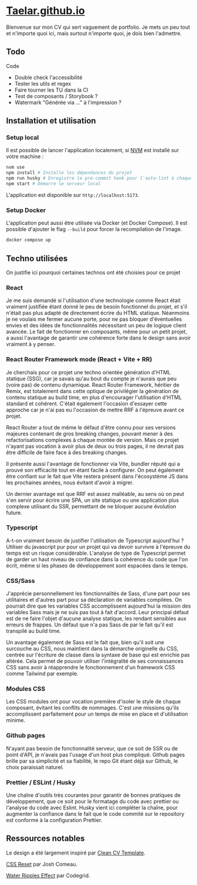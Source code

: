 # [Taelar.github.io](https://taelar.github.io/)

Bienvenue sur mon CV qui sert vaguement de portfolio. Je mets un peu tout et n'importe quoi ici, mais surtout n'importe quoi, je dois bien l'admettre.

## Todo

Code

- Double check l'accessibilité
- Tester les utils et regex
- Faire tourner les TU dans la CI
- Test de composants / Storybook ?
- Watermark "Générée via ..." à l'impression ?

## Installation et utilisation

### Setup local

Il est possible de lancer l'application localement, si [NVM](https://github.com/nvm-sh/nvm) est installé sur votre machine :

```sh
nvm use
npm install # Installe les dépendances du projet
npm run husky # Enregistre le pre-commit hook pour l'auto-lint à chaque commmit
npm start # Démarre le serveur local
```

L'application est disponible sur `http://localhost:5173`.

### Setup Docker

L'application peut aussi être utilisée via Docker (et Docker Compose). Il est possible d'ajouter le flag `--build` pour forcer la recompilation de l'image.

```sh
docker compose up
```

## Techno utilisées

On justifie ici pourquoi certaines technos ont été choisies pour ce projet

### React

Je me suis demandé si l'utilisation d'une technologie comme React était vraiment justifiée étant donné le peu de besoin fonctionnel du projet, et s'il n'était pas plus adapté de directement écrire du HTML statique. Néanmoins je ne voulais me fermer aucune porte, pour ne pas bloquer d'éventuelles envies et des idées de fonctionnalités nécessitant un peu de logique client avancée. Le fait de fonctionner en composants, même pour un petit projet, a aussi l'avantage de garantir une cohérence forte dans le design sans avoir vraiment à y penser.

### React Router Framework mode (React + Vite + RR)

Je cherchais pour ce projet une techno orientée génération d'HTML statique (SSG), car je savais qu'au bout du compte je n'aurais que peu (voire pas) de contenu dynamique. React Router Framework, héritier de Remix, est totalement dans cette optique de privilégier la génération de contenu statique au build time, en plus d'encourager l'utilisation d'HTML standard et cohérent. C'était également l'occasion d'essayer cette approche car je n'ai pas eu l'occasion de mettre RRF à l'épreuve avant ce projet.

React Router a tout de même le défaut d'être connu pour ses versions majeures contenant de gros breaking changes, pouvant mener à des refactorisations complexes à chaque montée de version. Mais ce projet n'ayant pas vocation à avoir plus de deux ou trois pages, il ne devrait pas être difficile de faire face à des breaking changes.

Il présente aussi l'avantage de fonctionner via Vite, bundler réputé qui a prouvé son efficacité tout en étant facile à configurer. On peut également être confiant sur le fait que Vite restera présent dans l'écosystème JS dans les prochaines années, nous évitant d'avoir à migrer.

Un dernier avantage est que RRF est assez malléable, au sens où on peut s'en servir pour écrire une SPA, un site statique ou une application plus complexe utilisant du SSR, permettant de ne bloquer aucune évolution future.

### Typescript

A-t-on vraiment besoin de justifier l'utilisation de Typescript aujourd'hui ? Utiliser du javascript pur pour un projet qui va devoir survivre à l'épreuve du temps est un risque considérable. L'analyse de type de Typescript permet de garder un haut niveau de confiance dans la cohérence du code que l'on écrit, même si les phases de développement sont espacées dans le temps.

### CSS/Sass

J'apprécie personnellement les fonctionnalités de Sass, d'une part pour ses utilitaires et d'autres part pour sa déclaration de variables compilées. On pourrait dire que les variables CSS accomplissent aujourd'hui la mission des variables Sass mais je ne suis pas tout à fait d'accord. Leur principal défaut est de ne faire l'objet d'aucune analyse statique, les rendant sensibles aux erreurs de frappes. Un défaut que n'a pas Sass de par le fait qu'il est transpilé au build time.

Un avantage également de Sass est le fait que, bien qu'il soit une surcouche au CSS, nous maintient dans la démarche originelle du CSS, centrée sur l'écriture de classe dans la syntaxe de base qui est enrichie pas altérée. Cela permet de pouvoir utiliser l'intégralité de ses connaissances CSS sans avoir à réapprendre le fonctionnement d'un framework CSS comme Tailwind par exemple.

### Modules CSS

Les CSS modules ont pour vocation première d'isoler le style de chaque composant, évitant les conflits de nommages. C'est une missions qu'ils accomplissent parfaitement pour un temps de mise en place et d'utilisation minime.

### Github pages

N'ayant pas besoin de fonctionnalité serveur, que ce soit de SSR ou de point d'API, je n'avais pas l'usage d'un host plus compliqué. Github pages brille par sa simplicité et sa fiabilité, le repo Git étant déjà sur Github, le choix paraissait naturel.

### Prettier / ESLint / Husky

Une chaîne d'outils très courantes pour garantir de bonnes pratiques de développement, que ce soit pour le formatage du code avec prettier ou l'analyse du code avec Eslint. Husky vient ici compléter la chaîne, pour augmenter la confiance dans le fait que le code commité sur le repository est conforme à la configuration Prettier.

## Ressources notables

Le design a été largement inspiré par [Clean CV Template](https://dribbble.com/shots/21132530-Clean-CV-Template).

[CSS Reset](https://www.joshwcomeau.com/css/custom-css-reset/) par Josh Comeau.

[Water Ripples Effect](https://www.youtube.com/watch?v=DncmUVn1Yfg) par Codegrid.
